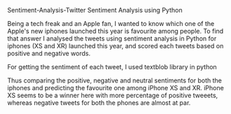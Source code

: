 Sentiment-Analysis-Twitter
Sentiment Analysis using Python

Being a tech freak and an Apple fan, I wanted to know which one of the Apple's new iphones launched this year is favourite among people. To find that answer I analysed the tweets using sentiment analysis in Python for iphones (XS and XR) launched this year, and scored each tweets based on positive and negative words. 

For getting the sentiment of each tweet, I used textblob library in python

Thus comparing the positive, negative and neutral sentiments for both the iphones and predicting the favourite one among iPhone XS and XR. iPhone XS seems to be a winner here with more percentage of positive tweeets, whereas negative tweets for both the phones are almost at par.
